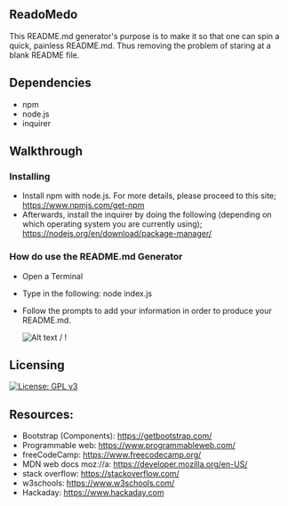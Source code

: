  
              
## ReadoMedo

This README.md generator's purpose is to make it so that one can spin a quick, painless README.md. Thus removing the problem of staring at a blank README file.  
 
## Dependencies

* npm 
* node.js 
* inquirer                    

                               
## Walkthrough


### Installing
                    
* Install npm with node.js. For more details, please proceed to this site; https://www.npmjs.com/get-npm
* Afterwards, install the inquirer by doing the following (depending on which operating system you are currently using); https://nodejs.org/en/download/package-manager/

### How do use the README.md Generator

* Open a Terminal
* Type in the following: node index.js
* Follow the prompts to add your information in order to produce your README.md.

 
  ![ Alt text](readme_generator.gif) / ! [](readme_generator.gif)
                                   
## Licensing

[![License: GPL v3](https://img.shields.io/badge/License-GPLv3-blue.svg)](https://www.gnu.org/licenses/gpl-3.0) 
                    
## Resources:


* Bootstrap (Components):  https://getbootstrap.com/
* Programmable web: https://www.programmableweb.com/
* freeCodeCamp: https://www.freecodecamp.org/
* MDN web docs moz://a: https://developer.mozilla.org/en-US/
* stack overflow: https://stackoverflow.com/
* w3schools: https://www.w3schools.com/
* Hackaday: https://www.hackaday.com
 